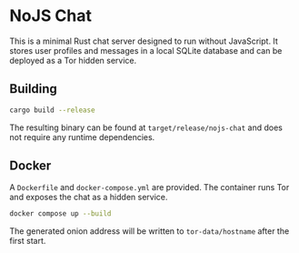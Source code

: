 # NoJS Chat

This is a minimal Rust chat server designed to run without JavaScript. It stores user profiles and messages in a local SQLite database and can be deployed as a Tor hidden service.

## Building

```bash
cargo build --release
```

The resulting binary can be found at `target/release/nojs-chat` and does not require any runtime dependencies.

## Docker

A `Dockerfile` and `docker-compose.yml` are provided. The container runs Tor and exposes the chat as a hidden service.

```bash
docker compose up --build
```

The generated onion address will be written to `tor-data/hostname` after the first start.
